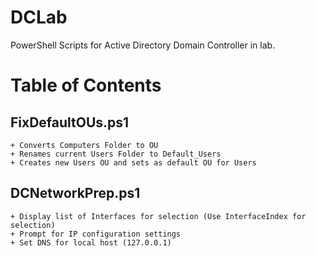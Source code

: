 # DCLab
PowerShell Scripts for Active Directory Domain Controller in lab.

# Table of Contents

## FixDefaultOUs.ps1

    + Converts Computers Folder to OU
    + Renames current Users Folder to Default_Users
    + Creates new Users OU and sets as default OU for Users

## DCNetworkPrep.ps1

    + Display list of Interfaces for selection (Use InterfaceIndex for selection)
    + Prompt for IP configuration settings
    + Set DNS for local host (127.0.0.1)